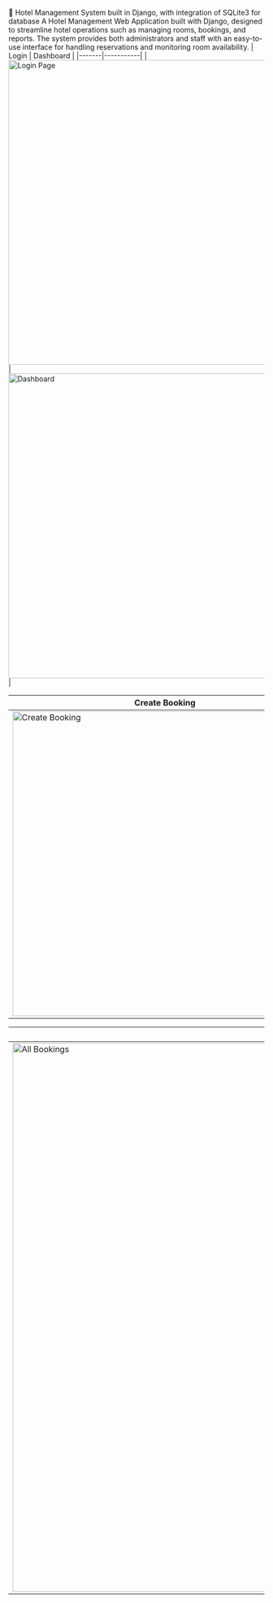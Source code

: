 🏨 Hotel Management System built in Django, with integration of SQLite3 for database
A Hotel Management Web Application built with Django, designed to streamline hotel operations such as managing rooms, bookings, and reports.
The system provides both administrators and staff with an easy-to-use interface for handling reservations and monitoring room availability.
| Login | Dashboard |
|-------|-----------|
|<img width="600" height="auto" alt="Login Page" src="https://github.com/user-attachments/assets/06fd438c-a23c-4ad8-82c0-b6f84173abee" />|<img width="600" height="auto" alt="Dashboard" src="https://github.com/user-attachments/assets/53ec8862-956e-4624-9e7d-ff8d1bda3b06" />|

| Create Booking | View/Change Booking |
|-------|-----------|
|<img width="600" height="auto" alt="Create Booking" src="https://github.com/user-attachments/assets/0f94b4af-6d9e-4069-b015-47b5bb1d1695" />|<img width="600" height="auto" alt="View or Change Booking" src="https://github.com/user-attachments/assets/c79e05f1-9599-44d5-8ef5-022c6fcf9df1" />|

| Feature Preview | Screens |
|-----------------|---------|
|<img width="1920" height="1080" alt="All Bookings" src="https://github.com/user-attachments/assets/616b93c2-2af1-4c46-9aaf-3664f9a500eb" />|<img width="1910" height="375" alt="Tables" src="https://github.com/user-attachments/assets/9346000c-50ce-476e-95fb-d06ce5fd2f60" /> <br> <img width="779" height="568" alt="Bookings Table" src="https://github.com/user-attachments/assets/c552c0e4-494d-4a0e-9c3e-8a0d883c5d31" />|

